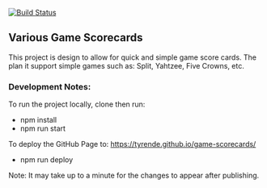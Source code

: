 [![Build Status](https://travis-ci.com/TyrenDe/game-scorecards.svg?branch=master)](https://travis-ci.com/TyrenDe/game-scorecards)

## Various Game Scorecards

This project is design to allow for quick and simple game score cards.  The plan it support simple games such as: Split, Yahtzee, Five Crowns, etc.

### Development Notes:

To run the project locally, clone then run:
 * npm install
 * npm run start

To deploy the GitHub Page to: https://tyrende.github.io/game-scorecards/
 * npm run deploy

Note: It may take up to a minute for the changes to appear after publishing.
